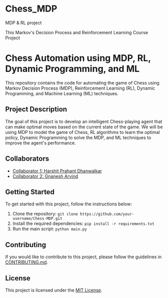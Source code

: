 # Chess_MDP
MDP & RL project

This Markov's Decision Process and Reinforcement Learning Course Project
# Chess Automation using MDP, RL, Dynamic Programming, and ML

This repository contains the code for automating the game of Chess using Markov Decision Process (MDP), Reinforcement Learning (RL), Dynamic Programming, and Machine Learning (ML) techniques.

## Project Description

The goal of this project is to develop an intelligent Chess-playing agent that can make optimal moves based on the current state of the game. We will be using MDP to model the game of Chess, RL algorithms to learn the optimal policy, Dynamic Programming to solve the MDP, and ML techniques to improve the agent's performance.

## Collaborators

- [Collaborator 1: Harshit Prahant Dhanwalkar](https://github.com/Harshit-Dhanwalkar)
- [Collaborator 2: Gnanesh Arvind](https://github.com/Phoenix-rd)

## Getting Started

To get started with this project, follow the instructions below:

1. Clone the repository: `git clone https://github.com/your-username/Chess-MDP.git`
2. Install the required dependencies: `pip install -r requirements.txt`
3. Run the main script: `python main.py`

## Contributing

If you would like to contribute to this project, please follow the guidelines in [CONTRIBUTING.md](CONTRIBUTING.md).

## License

This project is licensed under the [MIT License](LICENSE).

